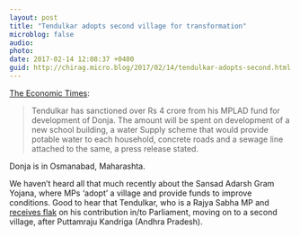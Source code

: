 ```yaml
---
layout: post
title: "Tendulkar adopts second village for transformation"
microblog: false
audio: 
photo: 
date: 2017-02-14 12:08:37 +0400
guid: http://chirag.micro.blog/2017/02/14/tendulkar-adopts-second.html
---
```

<p><a href="http://economictimes.indiatimes.com/articleshow/57141964.cms" target="_blank">The Economic Times</a>:</p>
<blockquote>Tendulkar has sanctioned over Rs 4 crore from his MPLAD fund for development of Donja. The amount will be spent on development of a new school building, a water Supply scheme that would provide potable water to each household, concrete roads and a sewage line attached to the same, a press release stated.</blockquote>
<p>Donja is in Osmanabad, Maharashta.</p>
<p>We haven’t heard all that much recently about the Sansad Adarsh Gram Yojana, where MPs ‘adopt’ a village and provide funds to improve conditions. Good to hear that Tendulkar, who is a Rajya Sabha MP and <a href="http://www.rediff.com/news/report/sachin-rekha-have-less-than-6-per-cent-attendance-in-rajya-sabha/20151218.htm" target="_blank">receives flak</a> on his contribution in/to Parliament, moving on to a second village, after Puttamraju Kandriga (Andhra Pradesh).</p>
